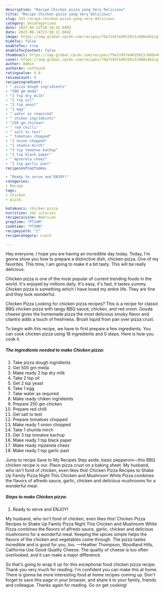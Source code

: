 ```yaml
---
description: "Recipe Chicken pizza yang Very Delicious"
title: "Recipe Chicken pizza yang Very Delicious"
slug: 341-recipe-chicken-pizza-yang-very-delicious
category: Uncategorized
date: 2023-04-22T18:10:42.699Z
date: 2023-06-14T23:58:11.669Z
image: https://img-global.cpcdn.com/recipes/79a7245fe4015913/680x482cq70/chicken-pizza-recipe-main-photo.jpg
hideToc: false
enableToc: true
enableTocContent: false
thumbnail: https://img-global.cpcdn.com/recipes/79a7245fe4015913/680x482cq70/chicken-pizza-recipe-main-photo.jpg
cover: https://img-global.cpcdn.com/recipes/79a7245fe4015913/680x482cq70/chicken-pizza-recipe-main-photo.jpg
author: Admin
authorAv: notfound
ratingvalue: 4.8
reviewcount: 9
recipeingredient:
- " pizza dough ingridients"
- "500 gm meda"
- "2 tsp dry milk"
- "2 tsp oil"
- "2 tsp yeast"
- "1 egg"
- " water as required"
- " chiken ingrideints"
- "250 gm chicken"
- " red chilli"
- " salt to test"
- " tomatoes chopped"
- "1 onion chopped"
- "1 shumla mirch"
- "3 tsp tomatoe kachup"
- "1 tsp black paper"
- " mpzerela cheez"
- "1 tsp garlic past"
recipeinstructions:

- "Ready to serve and ENJOY!"
categories:
- Recipe
tags:
- chicken
- pizza

katakunci: chicken pizza 
nutrition: 242 calories
recipecuisine: American
preptime: "PT14M"
cooktime: "PT39M"
recipeyield: "2"
recipecategory: Lunch

---
```



Hey everyone, I hope you are having an incredible day today. Today, I'm gonna show you how to prepare a distinctive dish, chicken pizza. One of my favorites. This time, I am going to make it a bit tasty. This will be really delicious.

Chicken pizza is one of the most popular of current trending foods in the world. It's enjoyed by millions daily. It's easy, it's fast, it tastes yummy. Chicken pizza is something which I have loved my entire life. They are fine and they look wonderful.

Chicken Pizza Looking for chicken pizza recipes? This is a recipe for classic BBQ chicken pizza with tangy BBQ sauce, chicken, and red onion. Gouda cheese gives the homemade pizza the most delicious smoky flavor and cilantro adds a touch of freshness. Brush liquid from pan over pizza crust.


To begin with this recipe, we have to first prepare a few ingredients. You can cook chicken pizza using 18 ingredients and 0 steps. Here is how you cook it.

<!--inarticleads1-->

##### The ingredients needed to make Chicken pizza:

1. Take  pizza dough ingridients
1. Get 500 gm meda
1. Make ready 2 tsp dry milk
1. Take 2 tsp oil
1. Get 2 tsp yeast
1. Take 1 egg
1. Take  water as required
1. Make ready  chiken ingrideints
1. Prepare 250 gm chicken
1. Prepare  red chilli
1. Get  salt to test
1. Prepare  tomatoes chopped
1. Make ready 1 onion chopped
1. Take 1 shumla mirch
1. Get 3 tsp tomatoe kachup
1. Make ready 1 tsp black paper
1. Make ready  mpzerela cheez
1. Make ready 1 tsp garlic past


Jump to recipe Save to My Recipes Step aside, basic pepperoni—this BBQ chicken recipe is our. Place pizza crust on a baking sheet. My husband, who isn&#39;t fond of chicken, even likes this! Chicken Pizza Recipes to Shake Up Family Pizza Night This Chicken and Mushroom White Pizza combines the flavors of alfredo sauce, garlic, chicken and delicious mushrooms for a wonderful meal. 

<!--inarticleads2-->

##### Steps to make Chicken pizza:


1. Ready to serve and ENJOY!

My husband, who isn&#39;t fond of chicken, even likes this! Chicken Pizza Recipes to Shake Up Family Pizza Night This Chicken and Mushroom White Pizza combines the flavors of alfredo sauce, garlic, chicken and delicious mushrooms for a wonderful meal. Keeping the spices simple helps the flavors of the chicken and vegetables come through. The pizza tastes incredible and is good for you, too. —Heather Thompson, Woodland Hills, California Use Good-Quality Cheese. The quality of cheese is too often overlooked, and it can make a major difference. 

So that's going to wrap it up for this exceptional food chicken pizza recipe. Thank you very much for reading. I'm confident you can make this at home. There is gonna be more interesting food at home recipes coming up. Don't forget to save this page in your browser, and share it to your family, friends and colleague. Thanks again for reading. Go on get cooking!

